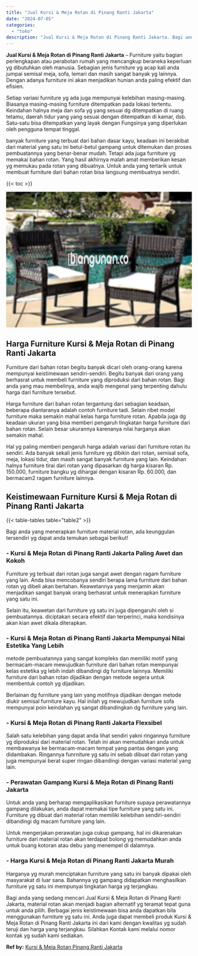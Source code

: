 ```yaml
---
title: "Jual Kursi & Meja Rotan di Pinang Ranti Jakarta"
date: "2024-07-05"
categories: 
  - "toko"
description: "Jual Kursi & Meja Rotan di Pinang Ranti Jakarta. Bagi anda yang sedang mencari Jual Kursi & Meja Rotan di Pinang Ranti Jakarta, material rotan akan menjadi b..."
---
```


**Jual Kursi & Meja Rotan di Pinang Ranti Jakarta** – Furniture yaitu bagian perlengkapan atau perabotan rumah yang mencangkup beraneka keperluan yg dibutuhkan oleh manusia. Sebagian jenis furniture yg acap kali anda jumpai semisal meja, sofa, lemari dan masih sangat banyak yg lainnya. Dengan adanya furniture ini akan menjadikan hunian anda paling efektif dan efisien.

Setiap variasi furniture yg ada juga mempunyai kelebihan masing-masing. Biasanya masing-masing furniture ditempatkan pada lokasi tertentu. Keindahan halnya meja dan sofa yg yang sesuai dg ditempatkan di ruang tetamu, daerah tidur yang yang sesuai dengan ditempatkan di kamar, dsb. Satu-satu bisa ditempatkan yang layak dengan Fungsinya yang diperlukan oleh pengguna tempat tinggal.

banyak furniture yang terbuat dari bahan dasar kayu, keadaan ini berakibat dari material yang satu ini betul-betul gampang untuk ditemukan dan proses pembuatannya yang benar-benar mudah. Tetapi ada juga furniture yg memakai bahan rotan. Yang hasil akhirnya malah amat memberikan kesan yg memukau pada rotan yang dibuatnya. Untuk anda yang tertarik untuk membuat furniture dari bahan rotan bisa langsung membuatnya sendiri.

{{< toc >}}

![Jual Kursi & Meja Rotan di Pinang Ranti Jakarta](/images/kursi-meja-rotan-murah33.png)

## Harga Furniture Kursi & Meja Rotan di Pinang Ranti Jakarta

Furniture dari bahan rotan begitu banyak dicari oleh orang-orang karena mempunyai keistimewaan sendiri-sendiri. Begitu banyak dari orang yang berhasrat untuk membeli furniture yang diproduksi dari bahan rotan. Bagi anda yang mau membelinya, anda wajib mengenal yang terpenting dahulu harga dari furniture tersebut.

Harga furniture dari bahan rotan tergantung dari sebagian keadaan, beberapa diantaranya adalah contoh furniture tadi. Selain ribet model furniture maka semakin mahal kelas harga furniture rotan. Apabila juga dg keadaan ukuran yang bisa memberi pengaruh tingkatan harga furniture dari bahan rotan. Selain besar ukurannya karenanya nilai harganya akan semakin mahal.

Hal yg paling memberi pengaruh harga adalah variasi dari furniture rotan itu sendiri. Ada banyak sekali jenis furniture yg dibikin dari rotan, semisal sofa, meja, lokasi tidur, dan masih sangat banyak furniture yang lain. Keindahan halnya furniture tirai dari rotan yang dipasarkan dg harga kisaran Rp. 150.000, furniture bangku yg dihargai dengan kisaran Rp. 60.000, dan bermacam2 ragam furniture lainnya.

## Keistimewaan Furniture Kursi & Meja Rotan di Pinang Ranti Jakarta

{{< table-tables table="table2" >}}

Bagi anda yang menerapkan furniture material rotan, ada keunggulan tersendiri yg dapat anda temukan sebagai berikut!

### \- Kursi & Meja Rotan di Pinang Ranti Jakarta Paling Awet dan Kokoh

Furniture yg terbuat dari rotan juga sangat awet dengan ragam furniture yang lain. Anda bisa mencobanya sendiri berapa lama furniture dari bahan rotan yg dibeli akan bertahan. Keawetannya yang menjamin akan menjadikan sangat banyak orang berhasrat untuk menerapkan furniture yang satu ini.

Selain itu, keawetan dari furniture yg satu ini juga dipengaruhi oleh si pembuatannya. diciptakan secara efektif dan terperinci, maka kondisinya akan kian awet dikala diterapkan.

### \- Kursi & Meja Rotan di Pinang Ranti Jakarta Mempunyai Nilai Estetika Yang Lebih

metode pembuatannya yang sangat kompleks dan memiliki motif yang bermacam-macam mewujudkan furniture dari bahan rotan mempunyai kelas estetika yg lebih indah dibandingi dg furniture lainnya. Memiliki furniture dari bahan rotan dijadikan dengan metode segera untuk membentuk contoh yg dijadikan.

Berlainan dg furniture yang lain yang motifnya dijadikan dengan metode diukir semisal furniture kayu. Hal inilah yg mewujudkan furniture sofa mempunyai poin keindahan yg sangat dibandingkan dg furniture yang lain.

### \- Kursi & Meja Rotan di Pinang Ranti Jakarta Flexsibel

Salah satu kelebihan yang dapat anda lihat sendiri yakni ringannya furniture yg diproduksi dari material rotan. Telah ini akan memudahkan anda untuk membawanya ke bermacam-macam tempat yang pantas dengan yang didambakan. Ringannya funrniture yg satu ini sebab dibuat dari rotan yang juga mempunyai berat super ringan dibandingi dengan variasi material yang lain.

### \- Perawatan Gampang Kursi & Meja Rotan di Pinang Ranti Jakarta

Untuk anda yang berharap mengaplikasikan furniture supaya perawatannya gampang dilakukan, anda dapat memakai tipe furniture yang satu ini. Furniture yg dibuat dari material rotan memiliki kelebihan sendiri-sendiri dibandingi dg macam furniture yang lain.

Untuk mengerjakan perawatan juga cukup gampang, hal ini dikarenakan furniture dari material rotan akan terdapat bolong yg memudahkan anda untuk buang kotoran atau debu yang menempel di dalamnya.

### \- Harga Kursi & Meja Rotan di Pinang Ranti Jakarta Murah

Harganya yg murah menciptakan furniture yang satu ini banyak dipakai oleh masyarakat di luar sana. Bahannya yg gampang didapatkan menghasilkan furniture yg satu ini mempunyai tingkatan harga yg terjangkau.

Bagi anda yang sedang mencari Jual Kursi & Meja Rotan di Pinang Ranti Jakarta, material rotan akan menjadi bagian alternatif yg teramat tepat guna untuk anda pilih. Berbagai jenis keistimewaan bisa anda dapatkan bila menggunakan furniture yg satu ini. Anda juga dapat membeli produk Kursi & Meja Rotan di Pinang Ranti Jakarta ini dari kami dengan kwalitas yg sudah teruji dan harga yang terjangkau. Silahkan Kontak kami melalui nomor kontak yg sudah kami sediakan.

**Ref by:** [Kursi & Meja Rotan Pinang Ranti Jakarta](https://id.wikipedia.org/wiki/Kursi)
